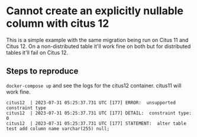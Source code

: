# Cannot create an explicitly nullable column with citus 12

This is a simple example with the same migration being run on Citus 11 and Citus 12.
On a non-distributed table it'll work fine on both but for distributed tables it'll fail on Citus 12.

## Steps to reproduce

`docker-compose up` and see the logs for the citus12 container. citus11 will work fine.

```shell
citus12  | 2023-07-31 05:25:37.731 UTC [177] ERROR:  unsupported constraint type
citus12  | 2023-07-31 05:25:37.731 UTC [177] DETAIL:  constraint type: 0
citus12  | 2023-07-31 05:25:37.731 UTC [177] STATEMENT:  alter table test add column name varchar(255) null;
```
